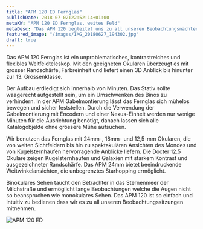 ```yaml
---
title: "APM 120 ED Fernglas"
publishDate: 2018-07-02T22:52:14+01:00
metaKW: "APM 120 ED Fernglas, weites Feld"
metaDesc: "Das APM 120 begleitet uns zu all unseren Beobachtungsnächten in der Algarve"
featured_image: "/images/IMG_20180627_194302.jpg"
draft: true
---
```

Das APM 120 Fernglas ist ein unproblematisches, kontrastreiches und flexibles Weitfeldteleskop. Mit den geeigneten Okularen überzeugt es mit grosser Randschärfe, Farbreinheit
und liefert einen 3D Anblick bis hinunter zur 13. Grössenklasse.

<!--more-->
Der Aufbau erdledigt sich innerhalb von Minuten.
Das Stativ sollte waagerecht aufgestellt sein, um ein Umschwenken des Binos zu verhindern. In der APM Gabelmontierung lässt das Fernglas sich mühelos bewegen und sicher feststellen.
Durch die Verwendung der Gabelmontierung mit Encodern und einer Nexus-Einheit werden nur wenige Minuten für die Ausrichtung benötigt, danach lassen sich alle Katalogobjekte ohne grössere
Mühe aufsuchen.

Wir benutzen das Fernglas  mit 24mm-, 18mm- und 12,5-mm Okularen, die von weiten Sichtfeldern bis hin zu spektakulären Ansichten des Mondes und von Kugelsternhaufen hervorragende Anblicke liefern.
Die Docter 12.5 Okulare zeigen Kugelsternhaufen und Galaxien mit starkem Kontrast und ausgezeichneter Randschärfe.
Das APM 24mm bietet beeindruckende Weitwinkelansichten, die unbegrenztes Starhopping ermöglicht.

Binokulares Sehen taucht den Betrachter in das Sternenmeer der Milchstraße und ermöglicht lange Beobachtungen welche die Augen nicht so beanspruchen wie monokulares Sehen.
Das APM 120 ist so einfach und intuitiv zu bedienen dass wir es zu all unseren Beobachtungssitzungen mitnehmen.

![APM 120 ED](../../../images/david_astronomia-27.jpg)
